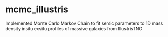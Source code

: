 # mcmc_illustris
Implemented Monte Carlo Markov Chain to fit sersic parameters to 1D mass density insitu exsitu profiles of massive galaxies from IllustrisTNG    
